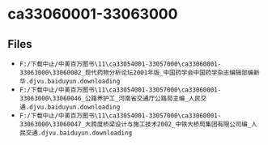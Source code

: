 # ca33060001-33063000

## Files

- `F:/下载中止/中美百万图书\11\ca33054001-33057000\ca33060001-33063000\33060002_现代药物分析论坛2001年版_中国药学会中国药学杂志编辑部编新华.djvu.baiduyun.downloading`
- `F:/下载中止/中美百万图书\11\ca33054001-33057000\ca33060001-33063000\33060046_公路养护工_河南省交通厅公路局主编_人民交通.djvu.baiduyun.downloading`
- `F:/下载中止/中美百万图书\11\ca33054001-33057000\ca33060001-33063000\33060047_大跨度桥梁设计与施工技术2002_中铁大桥局集团有限公司编_人民交通.djvu.baiduyun.downloading`
